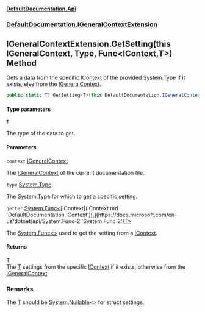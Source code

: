 #### [DefaultDocumentation.Api](index.md 'index')
### [DefaultDocumentation](index.md#DefaultDocumentation 'DefaultDocumentation').[IGeneralContextExtension](IGeneralContextExtension.md 'DefaultDocumentation.IGeneralContextExtension')

## IGeneralContextExtension.GetSetting<T>(this IGeneralContext, Type, Func<IContext,T>) Method

Gets a data from the specific [IContext](IContext.md 'DefaultDocumentation.IContext') of the provided [System.Type](https://docs.microsoft.com/en-us/dotnet/api/System.Type 'System.Type') if it exists, else from the [IGeneralContext](IGeneralContext.md 'DefaultDocumentation.IGeneralContext').

```csharp
public static T? GetSetting<T>(this DefaultDocumentation.IGeneralContext context, System.Type type, System.Func<DefaultDocumentation.IContext,T?> getter);
```
#### Type parameters

<a name='DefaultDocumentation.IGeneralContextExtension.GetSetting_T_(thisDefaultDocumentation.IGeneralContext,System.Type,System.Func_DefaultDocumentation.IContext,T_).T'></a>

`T`

The type of the data to get.
#### Parameters

<a name='DefaultDocumentation.IGeneralContextExtension.GetSetting_T_(thisDefaultDocumentation.IGeneralContext,System.Type,System.Func_DefaultDocumentation.IContext,T_).context'></a>

`context` [IGeneralContext](IGeneralContext.md 'DefaultDocumentation.IGeneralContext')

The [IGeneralContext](IGeneralContext.md 'DefaultDocumentation.IGeneralContext') of the current documentation file.

<a name='DefaultDocumentation.IGeneralContextExtension.GetSetting_T_(thisDefaultDocumentation.IGeneralContext,System.Type,System.Func_DefaultDocumentation.IContext,T_).type'></a>

`type` [System.Type](https://docs.microsoft.com/en-us/dotnet/api/System.Type 'System.Type')

The [System.Type](https://docs.microsoft.com/en-us/dotnet/api/System.Type 'System.Type') for which to get a specific setting.

<a name='DefaultDocumentation.IGeneralContextExtension.GetSetting_T_(thisDefaultDocumentation.IGeneralContext,System.Type,System.Func_DefaultDocumentation.IContext,T_).getter'></a>

`getter` [System.Func&lt;](https://docs.microsoft.com/en-us/dotnet/api/System.Func-2 'System.Func`2')[IContext](IContext.md 'DefaultDocumentation.IContext')[,](https://docs.microsoft.com/en-us/dotnet/api/System.Func-2 'System.Func`2')[T](IGeneralContextExtension.GetSetting_T_(thisIGeneralContext,Type,Func_IContext,T_).md#DefaultDocumentation.IGeneralContextExtension.GetSetting_T_(thisDefaultDocumentation.IGeneralContext,System.Type,System.Func_DefaultDocumentation.IContext,T_).T 'DefaultDocumentation.IGeneralContextExtension.GetSetting<T>(this DefaultDocumentation.IGeneralContext, System.Type, System.Func<DefaultDocumentation.IContext,T>).T')[&gt;](https://docs.microsoft.com/en-us/dotnet/api/System.Func-2 'System.Func`2')

The [System.Func&lt;&gt;](https://docs.microsoft.com/en-us/dotnet/api/System.Func-2 'System.Func`2') used to get the setting from a [IContext](IContext.md 'DefaultDocumentation.IContext').

#### Returns
[T](IGeneralContextExtension.GetSetting_T_(thisIGeneralContext,Type,Func_IContext,T_).md#DefaultDocumentation.IGeneralContextExtension.GetSetting_T_(thisDefaultDocumentation.IGeneralContext,System.Type,System.Func_DefaultDocumentation.IContext,T_).T 'DefaultDocumentation.IGeneralContextExtension.GetSetting<T>(this DefaultDocumentation.IGeneralContext, System.Type, System.Func<DefaultDocumentation.IContext,T>).T')  
The [T](IGeneralContextExtension.GetSetting_T_(thisIGeneralContext,Type,Func_IContext,T_).md#DefaultDocumentation.IGeneralContextExtension.GetSetting_T_(thisDefaultDocumentation.IGeneralContext,System.Type,System.Func_DefaultDocumentation.IContext,T_).T 'DefaultDocumentation.IGeneralContextExtension.GetSetting<T>(this DefaultDocumentation.IGeneralContext, System.Type, System.Func<DefaultDocumentation.IContext,T>).T') settings from the specific [IContext](IContext.md 'DefaultDocumentation.IContext') if it exists, otherwise from the [IGeneralContext](IGeneralContext.md 'DefaultDocumentation.IGeneralContext').

### Remarks
The [T](IGeneralContextExtension.GetSetting_T_(thisIGeneralContext,Type,Func_IContext,T_).md#DefaultDocumentation.IGeneralContextExtension.GetSetting_T_(thisDefaultDocumentation.IGeneralContext,System.Type,System.Func_DefaultDocumentation.IContext,T_).T 'DefaultDocumentation.IGeneralContextExtension.GetSetting<T>(this DefaultDocumentation.IGeneralContext, System.Type, System.Func<DefaultDocumentation.IContext,T>).T') should be [System.Nullable&lt;&gt;](https://docs.microsoft.com/en-us/dotnet/api/System.Nullable-1 'System.Nullable`1') for struct settings.